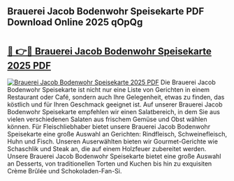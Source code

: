 ## Brauerei Jacob Bodenwohr Speisekarte PDF Download Online 2025 qOpQg

# <h2><a href="http://gc9g8q.nevu.top/?p=Brauerei+Jacob+Bodenwohr+Speisekarte">🔗 👉🔴 Brauerei Jacob Bodenwohr Speisekarte 2025 PDF</a></h2>

[![Brauerei Jacob Bodenwohr Speisekarte 2025 PDF](https://i.imgur.com/dBaPXMq.png)](http://gc9g8q.nevu.top/?p=Brauerei+Jacob+Bodenwohr+Speisekarte)
Die Brauerei Jacob Bodenwohr Speisekarte ist nicht nur eine Liste von Gerichten in einem Restaurant oder Café, sondern auch Ihre Gelegenheit, etwas zu finden, das köstlich und für Ihren Geschmack geeignet ist. Auf unserer Brauerei Jacob Bodenwohr Speisekarte empfehlen wir einen Salatbereich, in dem Sie aus vielen verschiedenen Salaten aus frischem Gemüse und Obst wählen können. Für Fleischliebhaber bietet unsere Brauerei Jacob Bodenwohr Speisekarte eine große Auswahl an Gerichten: Rindfleisch, Schweinefleisch, Huhn und Fisch. Unseren Auserwählten bieten wir Gourmet-Gerichte wie Schaschlik und Steak an, die auf einem Holzfeuer zubereitet werden. Unsere Brauerei Jacob Bodenwohr Speisekarte bietet eine große Auswahl an Desserts, von traditionellen Torten und Kuchen bis hin zu exquisiten Crème Brûlée und Schokoladen-Fan-Si.
